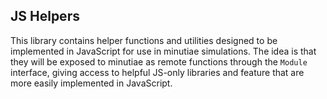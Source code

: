 ## JS Helpers

This library contains helper functions and utilities designed to be implemented in JavaScript for use in minutiae simulations.  The idea is that they will be exposed to minutiae as remote functions through the `Module` interface, giving access to helpful JS-only libraries and feature that are more easily implemented in JavaScript.
